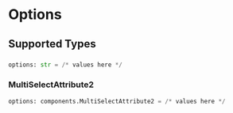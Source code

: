 # Options


## Supported Types

### 

```python
options: str = /* values here */
```

### MultiSelectAttribute2

```python
options: components.MultiSelectAttribute2 = /* values here */
```

